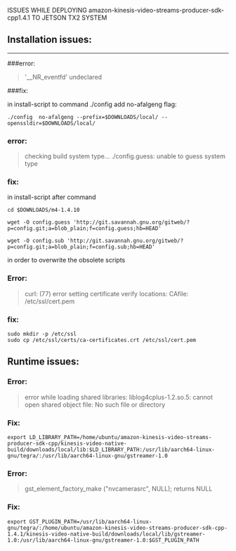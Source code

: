 ISSUES WHILE DEPLOYING amazon-kinesis-video-streams-producer-sdk-cpp1.4.1 TO JETSON TX2 SYSTEM



## Installation issues:
____________________________________________________________

###error:
> '__NR_eventfd' undeclared


###fix: 

in install-script to command ./config add no-afalgeng flag: 

```
./config  no-afalgeng --prefix=$DOWNLOADS/local/ --openssldir=$DOWNLOADS/local/
```


### error:
> checking build system type... ./config.guess: unable to guess system type


### fix:

in install-script after command 
    
```
cd $DOWNLOADS/m4-1.4.10	

wget -O config.guess 'http://git.savannah.gnu.org/gitweb/?p=config.git;a=blob_plain;f=config.guess;hb=HEAD'

wget -O config.sub 'http://git.savannah.gnu.org/gitweb/?p=config.git;a=blob_plain;f=config.sub;hb=HEAD'
```

in order to overwrite the obsolete scripts


### Error:
> curl: (77) error setting certificate verify locations: CAfile: /etc/ssl/cert.pem

### fix:
```
sudo mkdir -p /etc/ssl
sudo cp /etc/ssl/certs/ca-certificates.crt /etc/ssl/cert.pem
```


## Runtime issues:


### Error: 
>error while loading shared libraries: liblog4cplus-1.2.so.5: cannot open shared object file: No such file or directory
 
### Fix:

```
export LD_LIBRARY_PATH=/home/ubuntu/amazon-kinesis-video-streams-producer-sdk-cpp/kinesis-video-native-build/downloads/local/lib:$LD_LIBRARY_PATH:/usr/lib/aarch64-linux-gnu/tegra/:/usr/lib/aarch64-linux-gnu/gstreamer-1.0
```


### Error:
>gst_element_factory_make ("nvcamerasrc", NULL); returns NULL 

### Fix:

```
export GST_PLUGIN_PATH=/usr/lib/aarch64-linux-gnu/tegra/:/home/ubuntu/amazon-kinesis-video-streams-producer-sdk-cpp-1.4.1/kinesis-video-native-build/downloads/local/lib/gstreamer-1.0:/usr/lib/aarch64-linux-gnu/gstreamer-1.0:$GST_PLUGIN_PATH
```


